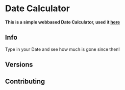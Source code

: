 <!-- written by Shadowdara -->

# Date Calculator

**This is a simple webbased Date Calculator, used it [here]()**

## Info

Type  in your Date and see how much is gone since then!
 
## Versions

## Contributing

<!-- 

Errors:

- File upload does not read the file correctly!

- File are not imported!

- Can not upload another file, after one upload!

-->
